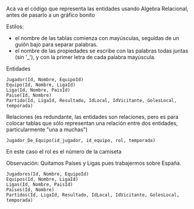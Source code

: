 Acá va el código que representa las entidades usando Algebra Relacional, antes de pasarlo a un gráfico bonito

Estilos: 
- el nombre de las tablas comienza con mayúsculas, seguidas de un guión bajo para separar palabras.
- el nombre de las propiedades se escribe con las palabras todas juntas (sin '_'), y con la primer letra de cada palabra mayúscula.

Entidades 
```
Jugador(Id, Nombre, EquipoId)
Equipo(Id, Nombre, LigaId)
Liga(Id, Nombre, PaisId)
Paise(Id, Nombre)
Partido(Id, LigaId, Resultado, IdLocal, IdVicitante, GolesLocal, temporada)
```
Relaciones (es redundante, las entidades son relaciones, pero es para colocar tablas que sólo representan una relación entre dos entidades, particularmente "una a muchas")

```
Jugador_De_Equipo(id_jugador, id_equipo, rol, temporada)
```
En este caso el rol es el número de la camiseta

Observación: Quitamos Países y Ligas pues trabajermos sobre España.

```
Jugadores(Id, Nombre, EquipoId)
Equipos(Id, Nombre, LigaId)
Ligas(Id, Nombre, PaisId)
Paises(Id, Nombre)
Partidos(Id, LigaId, Resultado, IdLocal, IdVicitante, GolesLocal, temporada)
```
